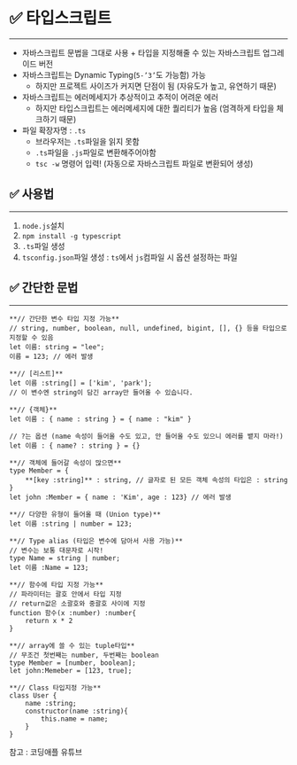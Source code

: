 # ✅ 타입스크립트

---

- 자바스크립트 문법을 그대로 사용 + 타입을 지정해줄 수 있는 자바스크립트 업그레이드 버전
- 자바스크립트는 Dynamic Typing(`5-’3’`도 가능함) 가능
  - 하지만 프로젝트 사이즈가 커지면 단점이 됨 (자유도가 높고, 유연하기 때문)
- 자바스크립트는 에러메세지가 추상적이고 추적이 어려운 에러
  - 하지만 타입스크립트는 에러메세지에 대한 퀄리티가 높음 (엄격하게 타입을 체크하기 때문)
- 파일 확장자명 : `.ts`
  - 브라우저는 `.ts`파일을 읽지 못함
  - `.ts`파일을 `.js`파일로 변환해주어야함
  - `tsc -w` 명령어 입력! (자동으로 자바스크립트 파일로 변환되어 생성)

## ✅ 사용법

---

1. `node.js`설치
2. `npm install -g typescript`
3. `.ts`파일 생성
4. `tsconfig.json`파일 생성 : `ts`에서 `js`컴파일 시 옵션 설정하는 파일

## ✅ 간단한 문법

---

```tsx
**// 간단한 변수 타입 지정 가능**
// string, number, boolean, null, undefined, bigint, [], {} 등을 타입으로 지정할 수 있음
let 이름: string = "lee";
이름 = 123; // 에러 발생
```

```tsx
**// [리스트]**
let 이름 :string[] = ['kim', 'park'];
// 이 변수엔 string이 담긴 array만 들어올 수 있습니다. 
```

```tsx
**// {객체}**
let 이름 : { name : string } = { name : "kim" }

// ?는 옵션 (name 속성이 들어올 수도 있고, 안 들어올 수도 있으니 에러를 뱉지 마라!)
let 이름 : { name? : string } = {}

**// 객체에 들어갈 속성이 많으면**
type Member = {
    **[key :string]** : string, // 글자로 된 모든 객체 속성의 타입은 : string
}
let john :Member = { name : 'Kim', age : 123} // 에러 발생
```

```tsx
**// 다양한 유형이 들어올 때 (Union type)**
let 이름 :string | number = 123;
```

```tsx
**// Type alias (타입은 변수에 담아서 사용 가능)**
// 변수는 보통 대문자로 시작!
type Name = string | number;
let 이름 :Name = 123;
```

```tsx
**// 함수에 타입 지정 가능**
// 파라미터는 괄호 안에서 타입 지정
// return값은 소괄호와 중괄호 사이에 지정
function 함수(x :number) :number{
    return x * 2
}
```

```tsx
**// array에 쓸 수 있는 tuple타입**
// 무조건 첫번째는 number, 두번째는 boolean
type Member = [number, boolean];
let john:Memeber = [123, true];
```

```tsx
**// Class 타입지정 가능**
class User {
    name :string;
    constructor(name :string){
        this.name = name;
    }
}
```

참고 : 코딩애플 유튜브
